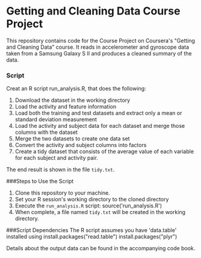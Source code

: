 # Getting and Cleaning Data Course Project

This repository contains code for the Course Project on Coursera's
"Getting and Cleaning Data" course. It reads in accelerometer and gyroscope
data taken from a Samsung Galaxy S II and produces a cleaned summary of the
data.

### Script
Creat an R script run_analysis.R, that does the following:

1. Download the dataset in the working directory
2. Load the activity and feature information
3. Load both the training and test datasets and extract only
   a mean or standard deviation measurement
4. Load the activity and subject data for each dataset and merge those
   columns with the dataset
5. Merge the two datasets to create one data set
6. Convert the activity and subject columns into factors
7. Create a tidy dataset that consists of the average value of each
   variable for each subject and activity pair.
   
 
The end result is shown in the file ``tidy.txt``.


###Steps to Use the Script
1. Clone this repository to your machine.
2. Set your R session's working directory to the cloned directory 
3. Execute the ``run_analysis.R`` script: source('run_analysis.R')
4. When complete, a file named ``tidy.txt`` will be created in the working
   directory.
   
###Script Dependencies
The R script assumes you have 'data.table' installed using install.packages("read.table")
install.packages("plyr")


Details about the output data can be found in the accompanying code book.


